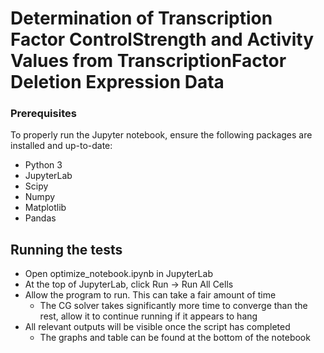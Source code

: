 # Determination of Transcription Factor ControlStrength and Activity Values from TranscriptionFactor Deletion Expression Data

### Prerequisites

To properly run the Jupyter notebook, ensure the following packages are installed and up-to-date:
* Python 3
* JupyterLab
* Scipy
* Numpy
* Matplotlib
* Pandas

## Running the tests

* Open optimize_notebook.ipynb in JupyterLab
* At the top of JupyterLab, click Run -> Run All Cells
* Allow the program to run. This can take a fair amount of time
    * The CG solver takes significantly more time to converge than the rest, allow it to continue running if it appears to hang
* All relevant outputs will be visible once the script has completed
    * The graphs and table can be found at the bottom of the notebook
